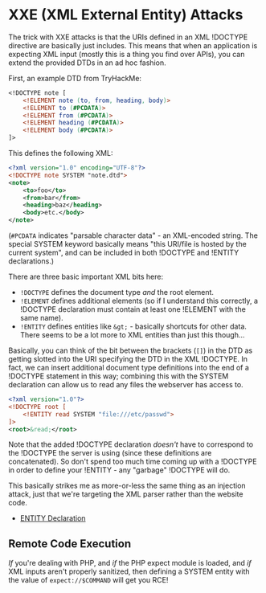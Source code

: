 # XXE (XML External Entity) Attacks

The trick with XXE attacks is that the URIs defined in an XML !DOCTYPE directive are basically just includes. This means that when an application is expecting XML input (mostly this is a thing you find over APIs), you can extend the provided DTDs in an ad hoc fashion.

First, an example DTD from TryHackMe:

```dtd
<!DOCTYPE note [
	<!ELEMENT note (to, from, heading, body)>
	<!ELEMENT to (#PCDATA)>
	<!ELEMENT from (#PCDATA)>
	<!ELEMENT heading (#PCDATA)>
	<!ELEMENT body (#PCDATA)>
]>
```

This defines the following XML:

```xml
<?xml version="1.0" encoding="UTF-8"?>
<!DOCTYPE note SYSTEM "note.dtd">
<note>
    <to>foo</to>
    <from>bar</from>
    <heading>baz</heading>
    <body>etc.</body>
</note>
```

(`#PCDATA` indicates "parsable character data" - an XML-encoded string. The special SYSTEM keyword basically means "this URI/file is hosted by the current system", and can be included in both !DOCTYPE and !ENTITY declarations.) 

There are three basic important XML bits here:

* `!DOCTYPE` defines the document type *and* the root element.
* `!ELEMENT` defines additional elements (so if I understand this correctly, a !DOCTYPE declaration must contain at least one !ELEMENT with the same name).
* `!ENTITY` defines entities like `&gt;` - basically shortcuts for other data. There seems to be a lot more to XML entities than just this though…

Basically, you can think of the bit between the brackets (`[]`) in the DTD as getting slotted into the URI specifying the DTD in the XML !DOCTYPE. In fact, we can insert additional document type definitions into the end of a !DOCTYPE statement in this way; combining this with the SYSTEM declaration can allow us to read any files the webserver has access to.

```xml
<?xml version="1.0"?>
<!DOCTYPE root [
	<!ENTITY read SYSTEM "file:///etc/passwd">
]>
<root>&read;</root>
```

Note that the added !DOCTYPE declaration *doesn't* have to correspond to the !DOCTYPE the server is using (since these definitions are concatenated). So don't spend too much time coming up with a !DOCTYPE in order to define your !ENTITY - any "garbage" !DOCTYPE will do.

This basically strikes me as more-or-less the same thing as an injection attack, just that we're targeting the XML parser rather than the website code.

* [ENTITY Declaration](https://xmlwriter.net/xml_guide/entity_declaration.shtml)

## Remote Code Execution

*If* you're dealing with PHP, and *if* the PHP expect module is loaded, and *if* XML inputs aren't properly sanitized, then defining a SYSTEM entity with the value of `expect://$COMMAND` will get you RCE!
